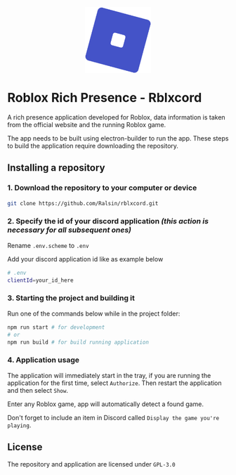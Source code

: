 <a style="display: flex; width: 100%" href="https://github.com/Ralsin/rblxcord">
  <img style="width: 150px; margin: auto;" alt="Project logo" src="https://raw.githubusercontent.com/Ralsin/rblxcord/main/src/media/rblxcord.png" />
</a>

# Roblox Rich Presence - Rblxcord

A rich presence application developed for Roblox, data information is taken from the official website and the running Roblox game.

The app needs to be built using electron-builder to run the app.
These steps to build the application require downloading the repository.

## Installing a repository

### 1. Download the repository to your computer or device

```bash
git clone https://github.com/Ralsin/rblxcord.git
```

### 2. Specify the id of your discord application _(this action is necessary for all subsequent ones)_

Rename `.env.scheme` to `.env`

Add your discord application id like as example below

```bash
# .env
clientId=your_id_here
```

### 3. Starting the project and building it

Run one of the commands below while in the project folder:

```bash
npm run start # for development
# or
npm run build # for build running application
```

### 4. Application usage

The application will immediately start in the tray, if you are running the application for the first time, select `Authorize`.
Then restart the application and then select `Show`.

Enter any Roblox game, app will automatically detect a found game.

Don't forget to include an item in Discord called `Display the game you're playing`.

## License

The repository and application are licensed under `GPL-3.0`
